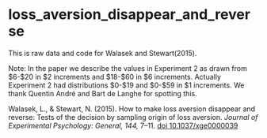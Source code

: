 # loss_aversion_disappear_and_reverse

This is raw data and code for Walasek and Stewart(2015).

Note: In the paper we describe the values in Experiment 2 as drawn from \$6-\$20 in \$2 increments and \$18-\$60 in \$6 increments. Actually Experiment 2 had distributions \$0-\$19 and \$0-\$59 in \$1 increments. We thank Quentin André and Bart de Langhe for spotting this.

Walasek, L., & Stewart, N. (2015). How to make loss aversion disappear and reverse: Tests of the decision by sampling origin of loss aversion. _Journal of Experimental Psychology: General, 144,_ 7–11. [doi 10.1037/xge0000039](https://doi.org/10.1037/xge0000039)


